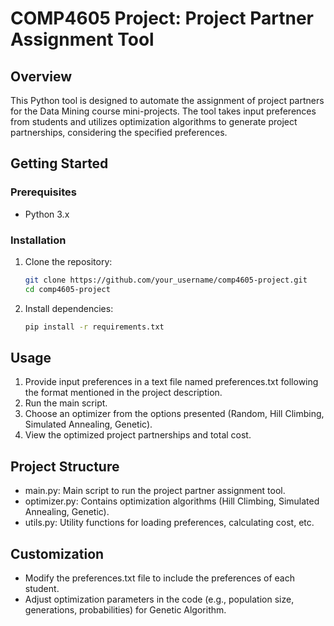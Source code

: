 # COMP4605 Project: Project Partner Assignment Tool

## Overview

This Python tool is designed to automate the assignment of project partners for the Data Mining course mini-projects. The tool takes input preferences from students and utilizes optimization algorithms to generate project partnerships, considering the specified preferences.

## Getting Started

### Prerequisites

- Python 3.x

### Installation

1. Clone the repository:

   ```bash
   git clone https://github.com/your_username/comp4605-project.git
   cd comp4605-project

2. Install dependencies:
   ```bash
   pip install -r requirements.txt


## Usage
1. Provide input preferences in a text file named preferences.txt following the format mentioned in the project description.
2. Run the main script.
3. Choose an optimizer from the options presented (Random, Hill Climbing, Simulated Annealing, Genetic).
4. View the optimized project partnerships and total cost.

## Project Structure
- main.py: Main script to run the project partner assignment tool.
- optimizer.py: Contains optimization algorithms (Hill Climbing, Simulated Annealing, Genetic).
- utils.py: Utility functions for loading preferences, calculating cost, etc.

## Customization
- Modify the preferences.txt file to include the preferences of each student.
- Adjust optimization parameters in the code (e.g., population size, generations, probabilities) for Genetic Algorithm.

